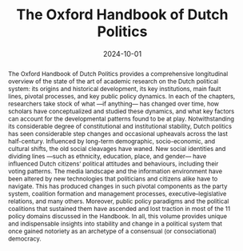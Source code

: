 ---
abstract: >-
  The Oxford Handbook of Dutch Politics provides a comprehensive longitudinal overview of the state of the art of academic research on the Dutch political system: its origins and historical development, its key institutions, main fault lines, pivotal processes, and key public policy dynamics. In each of the chapters, researchers take stock of what —if anything— has changed over time, how scholars have conceptualized and studied these dynamics, and what key factors can account for the developmental patterns found to be at play. Notwithstanding its considerable degree of constitutional and institutional stability, Dutch politics has seen considerable step changes and occasional upheavals across the last half-century. Influenced by long-term demographic, socio-economic, and cultural shifts, the old social cleavages have waned. New social identities and dividing lines —such as ethnicity, education, place, and gender— have influenced Dutch citizens’ political attitudes and behaviours, including their voting patterns. The media landscape and the information environment have been altered by new technologies that politicians and citizens alike have to navigate. This has produced changes in such pivotal components as the party system, coalition formation and management processes, executive–legislative relations, and many others. Moreover, public policy paradigms and the political coalitions that sustained them have ascended and lost traction in most of the 11 policy domains discussed in the Handbook. In all, this volume provides unique and indispensable insights into stability and change in a political system that once gained notoriety as an archetype of a consensual (or consociational) democracy.
authors:
  - Sarah de Lange 
  - admin
  - Paul 't Hart
  - Carolien van Ham
  - (Eds.)
date: '2024-10-01'
math: false
publication: 'Oxford University Press'
title: The Oxford Handbook of Dutch Politics 
doi: 10.1093/oxfordhb/9780198875499.001.0001
selected: true
projects: []
publication_types:
  - '5'
links:
  - name: Google Books
    url: 'https://books.google.nl/books?id=E28lEQAAQBAJ&lpg=PA1&ots=bGaWv_yaiJ&lr&hl=nl&pg=PP1#v=onepage&q&f=false'
image:
  placement: 1
  width: 50
  caption: "Cover"
  focal_point: "Right"
  preview_only: false
---